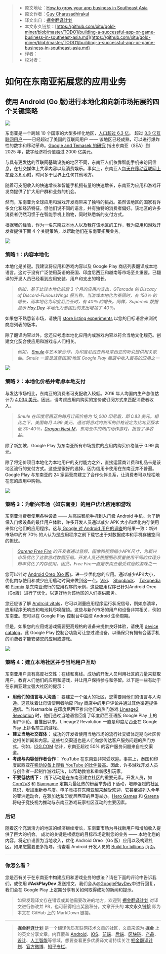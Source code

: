> * 原文地址：[How to grow your app business in Southeast Asia](https://medium.com/googleplaydev/building-a-successful-app-or-game-business-in-southeast-asia-29e6eea0defb)
> * 原文作者：[Guy Charusadhirakul](https://medium.com/@guycharusa?source=post_header_lockup)
> * 译文出自：[掘金翻译计划](https://github.com/xitu/gold-miner)
> * 本文永久链接：[https://github.com/xitu/gold-miner/blob/master/TODO1/building-a-successful-app-or-game-business-in-southeast-asia.md](https://github.com/xitu/gold-miner/blob/master/TODO1/building-a-successful-app-or-game-business-in-southeast-asia.md)
> * 译者：
> * 校对者：

# 如何在东南亚拓展您的应用业务

## 使用 Android (Go 版)进行本地化和向新市场拓展的四个关键策略

![](https://cdn-images-1.medium.com/max/1600/1*mNb91X17FSyOL7CKXh6E-A.png)

东南亚是一个跨越 10 个国家的大型多样化地区，[人口超过 6.3 亿](https://aseanup.com/asean-infographics-population-market-economy/)。 超过 [3.3 亿互联网用户](https://www.thinkwithgoogle.com/intl/en-apac/trends-and-insights/e-conomy-sea-unlocking-200b-digital-opportunity/) —— 已经超过了美国的互联网用户 —— 该地区已经成熟，可以进行爆炸性的数字和移动革命。[Google and Temasek 的研究](https://www.thinkwithgoogle.com/intl/en-apac/trends-and-insights/e-conomy-sea-unlocking-200b-digital-opportunity/) 指出东南亚（SEA）到 2025 年，数字经济将价值超过 2000 亿美元。

与具有更发达的互联网基础设施的地区不同，东南亚人们依靠智能手机来访问信息，在社交媒体上共享内容以及消费娱乐。事实上，东南亚人[每天在移动互联网上花费 3.6 小时](https://www.blog.google/around-the-globe/google-asia/sea-internet-economy/)，时间多于世界上任何其他地方。

随着可支配收入的快速增长和智能手机拥有量的快速增长，东南亚为应用和游戏开发商提供了扩大用户群和​​业务的机会。

然而，东南亚为全球应用和游戏开发商带来了独特的挑战。虽然该地区的国家有许多文化和经济特征，但他们说不同的语言，并有独特的消费者偏好。该地区的许多消费者仍然习惯于在智能手机上购物，同时熟悉新的支付方式。

根据我的经验，作为一名东南亚本地人以及我在该地区的工作，我为应用和游戏开发者提供下面 4 个关键策略，以帮助他们在东南亚拓展业务。

![](https://cdn-images-1.medium.com/max/1600/0*SP1YjLo_uniUb49G)

### 策略 1：内容本地化

本地化是关键。我建议将应用和游戏内容以及 Google Play 商店列表翻译成本地语言。这对于没有广泛使用英语的泰国、印度尼西亚和越南等市场至关重要。已翻译的开发人员已经看到应用安装、用户和支出的增长。

> _例如，基于比较本地化前后 3 个月的应用内支出，GTarcade 的 Discacy of Discord-FuriousWings 报告称，当游戏本地化为泰国时，有 150％ 的增长，而本地化为印度尼西亚时，有 40％ 的增长。同样，Supercell 数据显示_ [_Hay Day_](https://play.google.com/store/apps/details?id=com.supercell.hayday) _本地化为泰国后的支出增加了 40％。_

如果您不熟悉新市场，请使用 [store listing experiments](https://developer.android.com/distribute/best-practices/grow/store-listing-experiments) 以您的目标语言来测试商店列表的版本。

除了翻译内容以外，您还应考虑本地化应用内或游戏内容以符合当地文化规范。创建文化契合使应用和游戏与人们相关。

> _例如，_ [_Smule_](https://play.google.com/store/apps/developer?id=Smule)_与艺术家合作，为印度尼西亚和马来西亚的听众提供相关歌曲。Smule 一直是这些国家/地区 Google Play 商店中收入最高的应用之一_

![](https://cdn-images-1.medium.com/max/1600/0*2BmnPD79f2EoGRII)

### 策略 2：本地化价格并考虑本地支付

与发达市场相比，东南亚的消费者可支配收入较低。2016 年人均国内生产总值估计为 [4,034 美元](https://www.aseanstats.org/wp-content/uploads/2018/01/ASYB_2017-rev.pdf)。因此，请考虑应用内购买的定价或订阅方式来匹配消费者收入。

> _Smule 在印度尼西亚的每月订阅价格为 12,000 印尼盾，即 0.83 美元。相比之下，美国每月 4.99 美元。通过将游戏内货币的价格设定为比北亚版本低 30-40％，_[_Dragon Nest M_](https://play.google.com/store/apps/details?id=com.playfungame.ggplay.lzgsea)_，东南亚中的热门动作游戏，报告了净收益。_

除了新加坡，Google Play 为东南亚所有市场提供的应用内购买价格低于 0.99 美元。

除了将定价项目本地化为本地用户的支付能力之外，直接运营商计费和礼品卡是该地区流行的支付方式。这些是很好的选择，因为信用卡使用在东南亚并不普遍。Google Play 与东南亚的 24 家运营商建立了合作伙伴关系，让消费者可以轻松地在您的应用中购物。

![](https://cdn-images-1.medium.com/max/1600/0*cBlieEiL3XU7Gu3b)

### 策略 3：为新兴市场（如东南亚）的用户优化应用和游戏

东南亚消费者使用各种设备 —— 从高端智能手机到入门级 Android 手机。为了确保入门级设备的最佳用户体验，许多开发人员通过减少 APK 大小和优化内存使用来优化他们的应用程序。这与[ Google 对 Android 用户的调查](https://medium.com/googleplaydev/shrinking-apks-growing-installs-5d3fcba23ce2)的结果一致：新兴市场中约有 70％ 的人认为是应用程序之前下载它出于对数据成本和手机存储空间的担忧。

> _[_Garena Free Fire_](https://play.google.com/store/apps/details?id=com.dts.freefireth) 的开发者通过音频，图像和视频缩小APK尺寸，为新兴市场优化了这款游戏数据压缩。开发人员还根据图形质量使用不同的纹理分辨率优化了内存使用。因此，Free Fire一直是东南亚最受欢迎的游戏之一._

您可以针对 [Android Oreo (Go 版)](https://www.android.com/versions/oreo-8-0/go-edition/)。进一步优化您的应用。通过减少APK大小，优化内存使用和减少应用启动时间来做到这一点。[Viki](https://play.google.com/store/apps/details?id=com.viki.android)、 [Shopback](https://play.google.com/store/apps/details?id=com.shopback.app)、 [Tokopedia](https://play.google.com/store/search?q=Tokopedia&c=apps&sticky_source_country=ID) 和 [Picmix](https://play.google.com/store/apps/details?id=com.picmix.mobile) 是东南亚流行的应用程序的示例，这些应用程序已针对Android Oreo（Go版）进行了优化，以更好地为该地区的人们提供服务。

您还应该了解 [Android vitals](https://developer.android.com/topic/performance/vitals/)，它可以测量应用程序运行状况信号，例如崩溃率，应用程序无响应和电池耗尽唤醒锁。这些与新兴市场的用户和设备非常相关，例如东南亚。您可以在 Google Play 控制台中监控 Android 生命周期。

但是，如果您的应用或游戏需要更高规格的设备来提供良好体验，请使用 [device catalog](https://support.google.com/googleplay/android-developer/answer/7353455?hl=en)。此 Google Play 控制台功能可让您过滤设备，以确保只有拥有合适手机的消费者才能安装您的应用或游戏。

![](https://cdn-images-1.medium.com/max/1600/0*_D796bdhi6hvwiNy)

### 策略 4：建立本地社区并与当地用户互动

东南亚用户具有高度社交性：在线和离线。成功的开发人员利用社区的力量来获取用户，教育人们他们的应用和游戏，并让用户保持参与和停留。以下是一些有助于在东南亚建立强大社区的提示：

*   **用他们的语言与人沟通：** 要建立一个强大的社区，您需要用他们的语言与人沟通。这意味着让母语使用者响应 Play 商店中的用户评论并通过其他渠道提供通信。当 Netmarble 在印度尼西亚推出他们的热门游戏 [Lineage2 Revolution](https://play.google.com/store/apps/details?id=com.netmarble.revolutionthm) 时，他们通过当地语言回复了印度尼西亚语版 Google Play 上的用户评论。自推出以来，Lineage2 Revolution 一直是印度尼西亚在 Google Play 上排名前三的游戏。
*   **建立当地社交媒体：** 成功的开发者使用当地市场的流行社交媒体定期向社区传达相关新闻和内容。这些社交渠道也是人们向您传达客户服务问题的热门方式。例如，[IGG.COM](https://play.google.com/store/apps/dev?id=8895734616362643252) 估计，东南亚超过 50% 的客户服务问题来自社交渠道。
*   **考虑与内容创作者合作：** YouTube 在东南亚非常受欢迎。事实上，泰国和印度尼西亚[在移动设备上观看 YouTube 的比例最高](https://www.thinkwithgoogle.com/intl/en-apac/trends-and-insights/beyond-numbers-youtube-shapes-lives-thailand-indonesia/)。因此，许多游戏开发人员与创作者一起制作游戏玩法，以帮助教育和重新吸引玩家。
*   **不要低估线下：** 线下活动是在东南亚建立社区的重要元素。开发人员，如 [Com2uS](https://play.google.com/store/apps/dev?id=6850516909323484758) 和 [Siamgame](https://play.google.com/store/apps/dev?id=6476992165808510390) 定期为最狂热的粉丝举办线下活动，培养强烈的社区意识，增加重新参与度。电子竞技在东南亚越来越受欢迎，它甚至被列入今年的亚洲运动会，在雅加达和印度尼西亚的巨港举办。[Hero Games](https://play.google.com/store/apps/dev?id=9060101706093336387) 和 [Garena](https://play.google.com/store/apps/details?id=com.dts.freefireth) 将电子竞技视为推动与东南亚游戏玩家社区互动的主要因素。

### 后记

随着这个充满活力的地区的经济继续增长，东南亚市场为寻找新用户和增加收入提供了巨大的机会。 成功的关键是根据您的目标市场定制您的业务 —— 本地化您的内容，将定价设置为当地收入，优化 Android Oreo（Go 版）应用以及构建社区。如果您需要更多指导，请查看 Android 开发人员的 [Build for billions](https://developer.android.com/docs/quality-guidelines/building-for-billions/) 页面。

* * *

###  你怎么看？

您是否有关于在东南亚中构建应用和游戏业务的想法？请在下面的评论中告诉我们，或使用 **#AskPlayDev** 发送推文，我们会从[@GooglePlayDev](http://twitter.com/googleplaydev)中进行回复，我们会在 Google Play 上定期分享有关如何取得成功的新闻和提示。

> 如果发现译文存在错误或其他需要改进的地方，欢迎到 [掘金翻译计划](https://github.com/xitu/gold-miner) 对译文进行修改并 PR，也可获得相应奖励积分。文章开头的 **本文永久链接** 即为本文在 GitHub 上的 MarkDown 链接。


---

> [掘金翻译计划](https://github.com/xitu/gold-miner) 是一个翻译优质互联网技术文章的社区，文章来源为 [掘金](https://juejin.im) 上的英文分享文章。内容覆盖 [Android](https://github.com/xitu/gold-miner#android)、[iOS](https://github.com/xitu/gold-miner#ios)、[前端](https://github.com/xitu/gold-miner#前端)、[后端](https://github.com/xitu/gold-miner#后端)、[区块链](https://github.com/xitu/gold-miner#区块链)、[产品](https://github.com/xitu/gold-miner#产品)、[设计](https://github.com/xitu/gold-miner#设计)、[人工智能](https://github.com/xitu/gold-miner#人工智能)等领域，想要查看更多优质译文请持续关注 [掘金翻译计划](https://github.com/xitu/gold-miner)、[官方微博](http://weibo.com/juejinfanyi)、[知乎专栏](https://zhuanlan.zhihu.com/juejinfanyi)。
